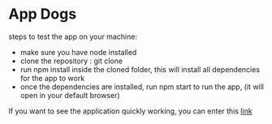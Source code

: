 # App Dogs



steps to test the app on your machine:
* make sure you have node installed
* clone the repository : git clone <copied repository link>
* run npm install inside the cloned folder, this will install all dependencies for the app to work
* once the dependencies are installed, run npm start to run the app, (it will open in your default browser)
  
If you want to see the application quickly working, you can enter this [link](https://dogs-app-client.vercel.app/)
